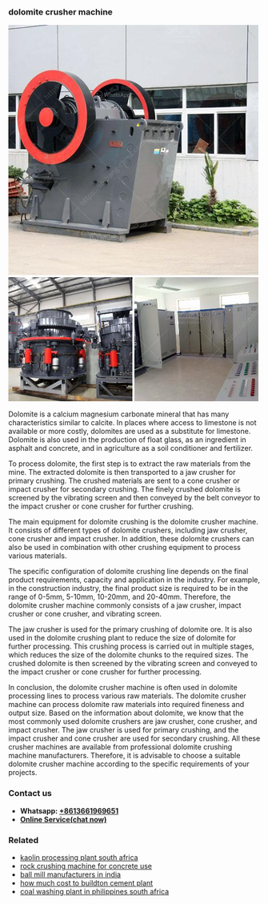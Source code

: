 <h3>dolomite crusher machine</h3><img src='1704791522.jpg' alt=''><p>Dolomite is a calcium magnesium carbonate mineral that has many characteristics similar to calcite. In places where access to limestone is not available or more costly, dolomites are used as a substitute for limestone. Dolomite is also used in the production of float glass, as an ingredient in asphalt and concrete, and in agriculture as a soil conditioner and fertilizer.</p><p>To process dolomite, the first step is to extract the raw materials from the mine. The extracted dolomite is then transported to a jaw crusher for primary crushing. The crushed materials are sent to a cone crusher or impact crusher for secondary crushing. The finely crushed dolomite is screened by the vibrating screen and then conveyed by the belt conveyor to the impact crusher or cone crusher for further crushing.</p><p>The main equipment for dolomite crushing is the dolomite crusher machine. It consists of different types of dolomite crushers, including jaw crusher, cone crusher and impact crusher. In addition, these dolomite crushers can also be used in combination with other crushing equipment to process various materials.</p><p>The specific configuration of dolomite crushing line depends on the final product requirements, capacity and application in the industry. For example, in the construction industry, the final product size is required to be in the range of 0-5mm, 5-10mm, 10-20mm, and 20-40mm. Therefore, the dolomite crusher machine commonly consists of a jaw crusher, impact crusher or cone crusher, and vibrating screen.</p><p>The jaw crusher is used for the primary crushing of dolomite ore. It is also used in the dolomite crushing plant to reduce the size of dolomite for further processing. This crushing process is carried out in multiple stages, which reduces the size of the dolomite chunks to the required sizes. The crushed dolomite is then screened by the vibrating screen and conveyed to the impact crusher or cone crusher for further processing.</p><p>In conclusion, the dolomite crusher machine is often used in dolomite processing lines to process various raw materials. The dolomite crusher machine can process dolomite raw materials into required fineness and output size. Based on the information about dolomite, we know that the most commonly used dolomite crushers are jaw crusher, cone crusher, and impact crusher. The jaw crusher is used for primary crushing, and the impact crusher and cone crusher are used for secondary crushing. All these crusher machines are available from professional dolomite crushing machine manufacturers. Therefore, it is advisable to choose a suitable dolomite crusher machine according to the specific requirements of your projects.</p><h3>Contact us</h3><ul><li><strong>Whatsapp:&nbsp;<a href="https://wa.me/8613661969651">+8613661969651</a></strong></li><li><a href="https://swt.shibang-china.com/?git&amp;zhl&amp;dolomite crusher machine"><strong>Online Service(chat now)</strong></a></li></ul><h3>Related</h3><ul><li><a href='kaolin processing plant south africa.md'>kaolin processing plant south africa</a></li><li><a href='rock crushing machine for concrete use.md'>rock crushing machine for concrete use</a></li><li><a href='ball mill manufacturers in india.md'>ball mill manufacturers in india</a></li><li><a href='how much cost to buildton cement plant.md'>how much cost to buildton cement plant</a></li><li><a href='coal washing plant in philippines south africa.md'>coal washing plant in philippines south africa</a></li></ul>